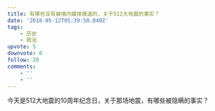 ```yaml
---
title: 有哪些没有被墙内媒体报道的，关于512大地震的事实？
date: '2018-05-12T05:39:50.040Z'
tags:
    - 历史
    - 政治
upvote: 5
downvote: 0
follow: 20
comments:
    - ''
    - ''
---
```


今天是512大地震的10周年纪念日，关于那场地震，有哪些被隐瞒的事实？
